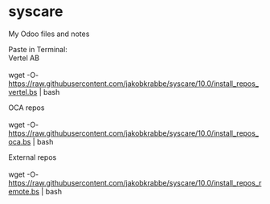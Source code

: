 # syscare
My Odoo files and notes

Paste in Terminal:<br>
Vertel AB<br>
<br>
wget -O- https://raw.githubusercontent.com/jakobkrabbe/syscare/10.0/install_repos_vertel.bs | bash

OCA repos<br>
<br>
wget -O- https://raw.githubusercontent.com/jakobkrabbe/syscare/10.0/install_repos_oca.bs | bash


External repos<br>
<br>
wget -O- https://raw.githubusercontent.com/jakobkrabbe/syscare/10.0/install_repos_remote.bs | bash
